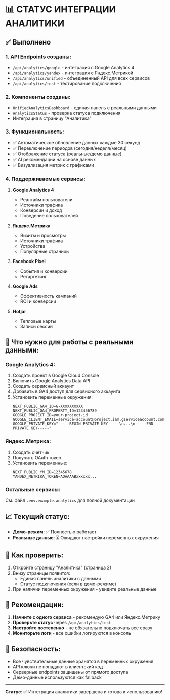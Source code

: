 # 📊 СТАТУС ИНТЕГРАЦИИ АНАЛИТИКИ

## ✅ Выполнено

### 1. API Endpoints созданы:
- `/api/analytics/google` - интеграция с Google Analytics 4
- `/api/analytics/yandex` - интеграция с Яндекс.Метрикой
- `/api/analytics/unified` - объединенный API для всех сервисов
- `/api/analytics/test` - тестирование подключения

### 2. Компоненты созданы:
- `UnifiedAnalyticsDashboard` - единая панель с реальными данными
- `AnalyticsStatus` - проверка статуса подключения
- Интеграция в страницу "Аналитика"

### 3. Функциональность:
- ✅ Автоматическое обновление данных каждые 30 секунд
- ✅ Переключение периодов (сегодня/неделя/месяц)
- ✅ Отображение статуса (реальные/демо данные)
- ✅ AI рекомендации на основе данных
- ✅ Визуализация метрик с графиками

### 4. Поддерживаемые сервисы:
1. **Google Analytics 4**
   - Реалтайм пользователи
   - Источники трафика
   - Конверсии и доход
   - Поведение пользователей

2. **Яндекс.Метрика**
   - Визиты и просмотры
   - Источники трафика
   - Устройства
   - Популярные страницы

3. **Facebook Pixel**
   - События и конверсии
   - Ретаргетинг

4. **Google Ads**
   - Эффективность кампаний
   - ROI и конверсии

5. **Hotjar**
   - Тепловые карты
   - Записи сессий

## 🔧 Что нужно для работы с реальными данными:

### Google Analytics 4:
1. Создать проект в Google Cloud Console
2. Включить Google Analytics Data API
3. Создать сервисный аккаунт
4. Добавить в GA4 доступ для сервисного аккаунта
5. Установить переменные окружения:
   ```
   NEXT_PUBLIC_GA4_ID=G-XXXXXXXXXX
   NEXT_PUBLIC_GA4_PROPERTY_ID=123456789
   GOOGLE_PROJECT_ID=your-project-id
   GOOGLE_CLIENT_EMAIL=service-account@project.iam.gserviceaccount.com
   GOOGLE_PRIVATE_KEY="-----BEGIN PRIVATE KEY-----\n...\n-----END PRIVATE KEY-----"
   ```

### Яндекс.Метрика:
1. Создать счетчик
2. Получить OAuth токен
3. Установить переменные:
   ```
   NEXT_PUBLIC_YM_ID=12345678
   YANDEX_METRIKA_TOKEN=AQAAAABxxxxxx...
   ```

### Остальные сервисы:
См. файл `.env.example.analytics` для полной документации

## 📈 Текущий статус:

- **Демо-режим**: ✅ Полностью работает
- **Реальные данные**: ⏳ Ожидают настройки переменных окружения

## 🚀 Как проверить:

1. Откройте страницу "Аналитика" (страница 2)
2. Внизу страницы появится:
   - Единая панель аналитики с данными
   - Статус подключения (если в демо-режиме)
3. При наличии переменных окружения - увидите реальные данные

## 📝 Рекомендации:

1. **Начните с одного сервиса** - рекомендую GA4 или Яндекс.Метрику
2. **Проверьте статус** через `/api/analytics/test`
3. **Настройте постепенно** - не обязательно подключать все сразу
4. **Мониторьте логи** - все ошибки логируются в консоль

## 🔐 Безопасность:

- Все чувствительные данные хранятся в переменных окружения
- API ключи не попадают в клиентский код
- Серверные endpoints защищены от прямого доступа
- Демо-данные используются как fallback

---

**Статус**: ✅ Интеграция аналитики завершена и готова к использованию!